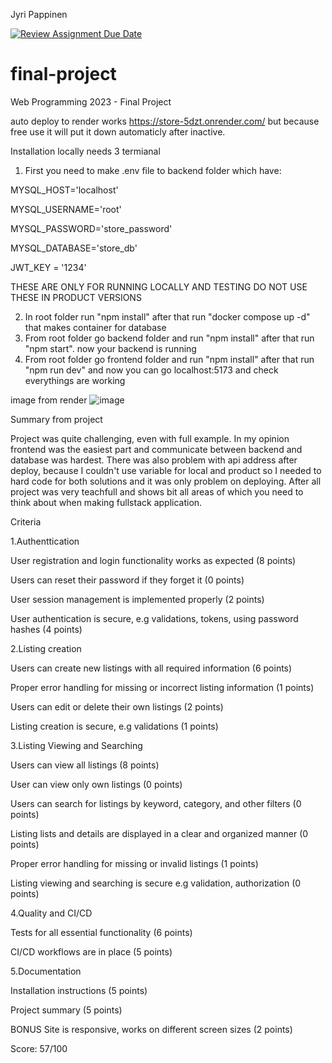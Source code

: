 Jyri Pappinen

[![Review Assignment Due Date](https://classroom.github.com/assets/deadline-readme-button-8d59dc4de5201274e310e4c54b9627a8934c3b88527886e3b421487c677d23eb.svg)](https://classroom.github.com/a/qBr6G7dS)
# final-project
Web Programming 2023 - Final Project


auto deploy to render works https://store-5dzt.onrender.com/ but because free use it will put it down automaticly after inactive. 

Installation locally needs 3 termianal
1. First you need to make .env file to backend folder which have:

MYSQL_HOST='localhost'

MYSQL_USERNAME='root'

MYSQL_PASSWORD='store_password'

MYSQL_DATABASE='store_db'

JWT_KEY = '1234'

THESE ARE ONLY FOR RUNNING LOCALLY AND TESTING DO NOT USE THESE IN PRODUCT VERSIONS

2. In root folder run "npm install" after that run "docker compose up -d" that makes container for database 
3. From root folder go backend folder and run "npm install" after that run "npm start". now your backend is running 
4. From root folder go frontend folder and run "npm install" after that run "npm run dev" and now you can go localhost:5173 and check everythings are working

image from render
![image](https://user-images.githubusercontent.com/91068474/233803274-a96a2910-d803-4192-86fa-db810f67daa0.png)


Summary from project

Project was quite challenging, even with full example. In my opinion frontend was the easiest part and communicate between backend and database was hardest. There was also problem with api address after deploy, because I couldn't use variable for local and product so I needed to hard code for both solutions and it was only problem on deploying. After all project was very teachfull and shows bit all areas of which you need to think about when making fullstack application.

Criteria

1.Authenttication

User registration and login functionality works as expected (8 points)

Users can reset their password if they forget it (0 points)

User session management is implemented properly (2 points)

User authentication is secure, e.g validations, tokens, using password hashes (4 points)

2.Listing creation

Users can create new listings with all required information (6 points)

Proper error handling for missing or incorrect listing information (1 points)

Users can edit or delete their own listings (2 points)

Listing creation is secure, e.g validations (1 points)

  
3.Listing Viewing and Searching

Users can view all listings (8 points)

User can view only own listings (0 points)

Users can search for listings by keyword, category, and other filters (0 points)

Listing lists and details are displayed in a clear and organized manner (0 points)

Proper error handling for missing or invalid listings (1 points)

Listing viewing and searching is secure e.g validation, authorization (0 points)
  
4.Quality and CI/CD

Tests for all essential functionality (6 points)

CI/CD workflows are in place (5 points)

5.Documentation

Installation instructions (5 points)

Project summary (5 points)
  
BONUS
  Site is responsive, works on different screen sizes (2 points)
  
  
 Score: 
  57/100
  
  
  
  
  
  
  
